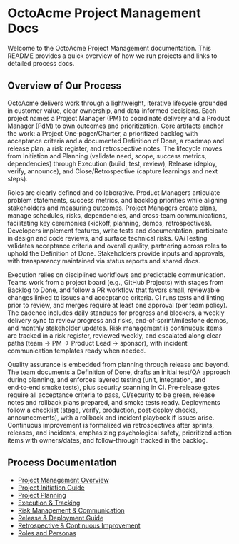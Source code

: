 # OctoAcme Project Management Docs

Welcome to the OctoAcme Project Management documentation. This README provides a quick overview of how we run projects and links to detailed process docs.

## Overview of Our Process
OctoAcme delivers work through a lightweight, iterative lifecycle grounded in customer value, clear ownership, and data‑informed decisions. Each project names a Project Manager (PM) to coordinate delivery and a Product Manager (PdM) to own outcomes and prioritization. Core artifacts anchor the work: a Project One‑pager/Charter, a prioritized backlog with acceptance criteria and a documented Definition of Done, a roadmap and release plan, a risk register, and retrospective notes. The lifecycle moves from Initiation and Planning (validate need, scope, success metrics, dependencies) through Execution (build, test, review), Release (deploy, verify, announce), and Close/Retrospective (capture learnings and next steps).

Roles are clearly defined and collaborative. Product Managers articulate problem statements, success metrics, and backlog priorities while aligning stakeholders and measuring outcomes. Project Managers create plans, manage schedules, risks, dependencies, and cross‑team communications, facilitating key ceremonies (kickoff, planning, demos, retrospectives). Developers implement features, write tests and documentation, participate in design and code reviews, and surface technical risks. QA/Testing validates acceptance criteria and overall quality, partnering across roles to uphold the Definition of Done. Stakeholders provide inputs and approvals, with transparency maintained via status reports and shared docs.

Execution relies on disciplined workflows and predictable communication. Teams work from a project board (e.g., GitHub Projects) with stages from Backlog to Done, and follow a PR workflow that favors small, reviewable changes linked to issues and acceptance criteria. CI runs tests and linting prior to review, and merges require at least one approval (per team policy). The cadence includes daily standups for progress and blockers, a weekly delivery sync to review progress and risks, end‑of‑sprint/milestone demos, and monthly stakeholder updates. Risk management is continuous: items are tracked in a risk register, reviewed weekly, and escalated along clear paths (team → PM → Product Lead → sponsor), with incident communication templates ready when needed.

Quality assurance is embedded from planning through release and beyond. The team documents a Definition of Done, drafts an initial test/QA approach during planning, and enforces layered testing (unit, integration, and end‑to‑end smoke tests), plus security scanning in CI. Pre‑release gates require all acceptance criteria to pass, CI/security to be green, release notes and rollback plans prepared, and smoke tests ready. Deployments follow a checklist (stage, verify, production, post‑deploy checks, announcements), with a rollback and incident playbook if issues arise. Continuous improvement is formalized via retrospectives after sprints, releases, and incidents, emphasizing psychological safety, prioritized action items with owners/dates, and follow‑through tracked in the backlog.

## Process Documentation
- [Project Management Overview](./octoacme-project-management-overview.md)
- [Project Initiation Guide](./octoacme-project-initiation.md)
- [Project Planning](./octoacme-project-planning.md)
- [Execution & Tracking](./octoacme-execution-and-tracking.md)
- [Risk Management & Communication](./octoacme-risks-and-communication.md)
- [Release & Deployment Guide](./octoacme-release-and-deployment.md)
- [Retrospective & Continuous Improvement](./octoacme-retrospective-and-continuous-improvement.md)
- [Roles and Personas](./octoacme-roles-and-personas.md)
